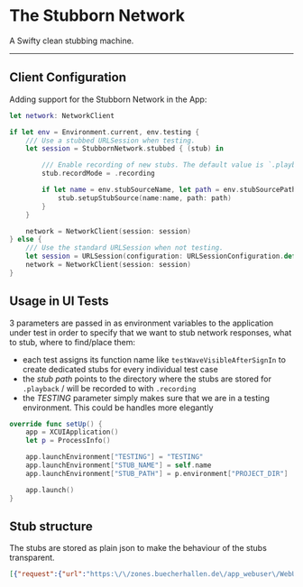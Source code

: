 # The Stubborn Network

A Swifty clean stubbing machine.

---

## Client Configuration

Adding support for the Stubborn Network in the App:

```Swift
let network: NetworkClient

if let env = Environment.current, env.testing {
    /// Use a stubbed URLSession when testing.
    let session = StubbornNetwork.stubbed { (stub) in

        /// Enable recording of new stubs. The default value is `.playback`.
        stub.recordMode = .recording

        if let name = env.stubSourceName, let path = env.stubSourcePath {
            stub.setupStubSource(name:name, path: path)
        }
    }

    network = NetworkClient(session: session)
} else {
    /// Use the standard URLSession when not testing.
    let session = URLSession(configuration: URLSessionConfiguration.default)
    network = NetworkClient(session: session)
}
```

## Usage in UI Tests

3 parameters are passed in as environment variables to the application under test in order to specify that we want to stub network responses, what to stub, where to find/place them:

- each test assigns its function name like `testWaveVisibleAfterSignIn` to create dedicated stubs for every individual test case
- the _stub path_ points to the directory where the stubs are stored for `.playback` / will be recorded to with `.recording`
- the _TESTING_ parameter simply makes sure that we are in a testing environment. This could be handles more elegantly

```Swift
override func setUp() {
    app = XCUIApplication()
    let p = ProcessInfo()

    app.launchEnvironment["TESTING"] = "TESTING"
    app.launchEnvironment["STUB_NAME"] = self.name
    app.launchEnvironment["STUB_PATH"] = p.environment["PROJECT_DIR"]

    app.launch()
}
```

## Stub structure

The stubs are stored as plain json to make the behaviour of the stubs transparent.

```json
[{"request":{"url":"https:\/\/zones.buecherhallen.de\/app_webuser\/WebUserSvc.asmx","headerFields":["Accept-Language[:::]en-us","Accept[:::]*\/*","SOAPAction[:::]http:\/\/bibliomondo.com\/websevices\/webuser\/CheckBorrower","Content-Type[:::]text\/xml; charset=utf-8","Accept-Encoding[:::]br, gzip, deflate"],"method":"POST"},"data":"PD94bWwgdmVyc2lvbj0","response":{"statusCode":200,"headerFields":["X-Powered-By[:::]ASP.NET","Content-Type[:::]text\/xml; charset=utf-8","Vary[:::]Accept-Encoding","Content-Length[:::]617","Content-Encoding[:::]gzip","Server[:::]Microsoft-IIS\/8.0","Cache-Control[:::]private, max-age=0","X-AspNet-Version[:::]2.0.50727","Date[:::]Mon, 12 Aug 2019 18:28:29 GMT"]}},{"request":{"url":"https:\/\/zones.buecherhallen.de\/app_webuser\/WebUserSvc.asmx","headerFields":["Accept-Language[:::]en-us","Accept[:::]*\/*","Content-Type[:::]text\/xml; charset=utf-8","Accept-Encoding[:::]br, gzip, deflate","SOAPAction[:::]http:\/\/bibliomondo.com\/websevices\/webuser\/GetBorrowerLoans"],"method":"POST"},"data":"PD94bWwgdmVyc","response":{"statusCode":200,"headerFields":["X-Powered-By[:::]ASP.NET","Content-Type[:::]text\/xml; charset=utf-8","Vary[:::]Accept-Encoding","Content-Length[:::]377","Content-Encoding[:::]gzip","Server[:::]Microsoft-IIS\/8.0","Cache-Control[:::]private, max-age=0","X-AspNet-Version[:::]2.0.50727","Date[:::]Mon, 12 Aug 2019 18:28:30 GMT"]}}]
```

